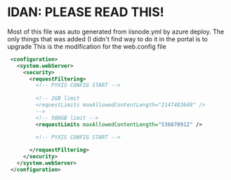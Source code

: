 # IDAN: PLEASE READ THIS! 

Most of this file was auto generated from iisnode.yml by azure deploy.
The only things that was added (I didn't find way to do it in the portal is to upgrade
This is the modification for the web.config file

```xml
 <configuration>
   <system.webServer>
     <security>
       <requestFiltering>
         <!-- PYXIS CONFIG START -->
        
         <!-- 2GB limit
         <requestLimits maxAllowedContentLength="2147483648" />
         -->
         <!-- 500GB limit -->
         <requestLimits maxAllowedContentLength="536870912" />
        
         <!-- PYXIS CONFIG START -->

       </requestFiltering>
     </security>
   </system.webServer>
 </configuration>
```